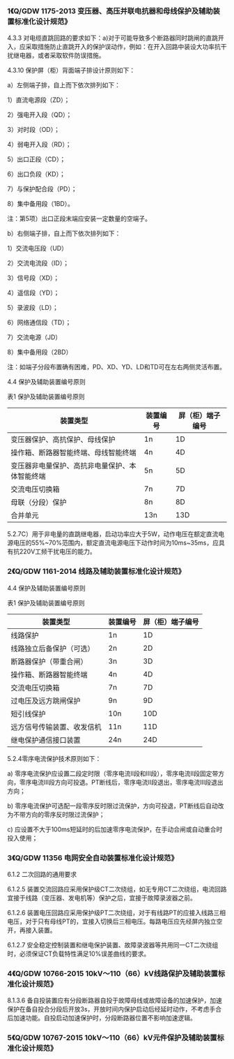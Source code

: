 ### 1《Q/GDW 1175-2013 变压器、高压并联电抗器和母线保护及辅助装置标准化设计规范》

4.3.3 对电缆直跳回路的要求如下：a)对于可能导致多个断路器同时跳闸的直跳开入，应采取措施防止直跳开入的保护误动作，例如：在开入回路中装设大功率抗干扰继电器，或者采取软件防误措施。

4.3.10 保护屏（柜）背面端子排设计原则如下：

a）左侧端子排，自上而下依次排列如下：

1）直流电源段（ZD）；

2）强电开入段（QD）；

3）对时段（OD）；

4）弱电开入段（RD）；

5）出口正段（CD）；

6）出口负段（KD）；

7）与保护配合段（PD）；

8）集中备用段（1BD）。

注：第5项）出口正段末端应安装一定数量的空端子。

b）右侧端子排，自上而下依次排列如下：

1）交流电压段（UD）

2）交流电流段（ID）；

3）信号段（XD）；

4）遥信段（YD）；

5）录波段（LD）；

6）网络通信段（TD）；

7）交流电源（JD）

8）集中备用段（2BD）

注：如端子分段布置确有困难，PD、XD、YD、LD和TD可在左右两侧灵活布置。

 

4.4 保护及辅助装置编号原则

表1 保护及辅助装置编号原则

| 装置类型                                       | 装置编号 | 屏（柜）端子编号 |
| ---------------------------------------------- | -------- | ---------------- |
| 变压器保护、高抗保护、母线保护                 | 1n       | 1D               |
| 操作箱、断路器智能终端、母线智能终端           | 4n       | 4D               |
| 变压器非电量保护、高抗非电量保护、本体智能终端 | 5n       | 5D               |
| 交流电压切换箱                                 | 7n       | 7D               |
| 母联（分段）保护                               | 8n       | 8D               |
| 合并单元                                       | 13n      | 13D              |

 

5.2.7C）用于非电量的直跳继电器，启动功率应大于5W，动作电压在额定直流电源电压的55%~70%范围内，额定直流电源电压下动作时间为10ms~35ms，应具有抗220V工频干扰电压的能力。

### 2《Q/GDW 1161-2014 线路及辅助装置标准化设计规范》

4.4 保护及辅助装置编号原则

表1 保护及辅助装置编号原则

| 装置类型                   | 装置编号 | 屏（柜）端子编号 |
| -------------------------- | -------- | ---------------- |
| 线路保护                   | 1n       | 1D               |
| 线路独立后备保护（可选）   | 2n       | 2D               |
| 断路器保护（带重合闸）     | 3n       | 3D               |
| 操作箱、断路器智能终端     | 4n       | 4D               |
| 交流电压切换箱             | 7n       | 7D               |
| 过电压及远方跳闸保护       | 9n       | 9D               |
| 短引线保护                 | 10n      | 10D              |
| 远方信号传输装置、收发信机 | 11n      | 11D              |
| 继电保护通信接口装置       | 24n      | 24D              |

 

5.2.4零序电流保护技术原则如下：

a) 零序电流保护应设置二段定时限（零序电流Ⅱ段和Ⅲ段），零序电流Ⅱ段固定带方向，零序电流Ⅲ段方向可投退。PT断线后，零序电流Ⅱ段退出，零序电流Ⅲ段退出方向；

b) 零序电流保护可选配一段零序反时限过流保护，方向可投退，PT断线后自动改为不带方向的零序反时限过流保护；

c) 应设置不大于100ms短延时的后加速零序电流保护，在手动合闸或自动重合时投入使用；

### 3《Q/GDW 11356 电网安全自动装置标准化设计规范》

6.1.2 二次回路的通用要求

6.1.2.5 装置交流回路应采用保护级CT二次绕组，如无专用CT二次绕组，电流回路宜接于线路（变压器、发电机等）保护之后，宜接于故障录波器之前。

6.1.2.6 装置电压回路应采用保护级PT二次绕组，对于有线路PT的应接入线路三相电压，对于只有母线PT的，宜接入切换后三相电压。每路电压应先经屏内独立空开，再接入装置。

6.1.2.7 安全稳定控制装置和继电保护装置、故障录波器等共用同一CT二次绕组时，必须保证CT负载特性满足10%误差曲线的要求。

### 4《Q/GDW 10766-2015 10kV～110（66）kV线路保护及辅助装置标准化设计规范》

8.1.3.6 备自投装置应有分段断路器自投于故障母线或故障设备的加速保护，加速保护在备自投合分段后开放3s，开放时间内保护启动后经延时动作，不考虑手合后加速功能。自投启动加速保护时，分段断路器位置不影响加速逻辑。

### 5《Q/GDW 10767-2015 10kV～110（66）kV元件保护及辅助装置标准化设计规范》